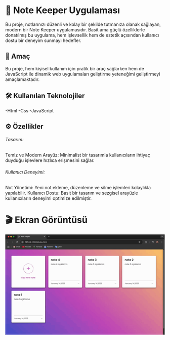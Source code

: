 <h1>📝 Note Keeper Uygulaması</h1>

Bu proje, notlarınızı düzenli ve kolay bir şekilde tutmanıza olanak sağlayan, modern bir Note Keeper uygulamasıdır. Basit ama güçlü özelliklerle donatılmış bu uygulama, hem işlevsellik hem de estetik açısından kullanıcı dostu bir deneyim sunmayı hedefler.

<h2>🌟 Amaç</h2>

Bu proje, hem kişisel kullanım için pratik bir araç sağlarken hem de JavaScript ile dinamik web uygulamaları geliştirme yeteneğimi geliştirmeyi amaçlamaktadır.

<h2>🛠️ Kullanılan Teknolojiler</h2>

-Html
-Css
-JavaScript

<h2>⚙️ Özellikler</h2>

<h6>Tasarım:</h6>

Temiz ve Modern Arayüz: Minimalist bir tasarımla kullanıcıların ihtiyaç duyduğu işlevlere hızlıca erişmesini sağlar.

<h6>Kullanıcı Deneyimi:</h6>

Not Yönetimi: Yeni not ekleme, düzenleme ve silme işlemleri kolaylıkla yapılabilir.
Kullanıcı Dostu: Basit bir tasarım ve sezgisel arayüzle kullanıcıların deneyimi optimize edilmiştir.

<h1>🎬 Ekran Görüntüsü</h1>

![](./assets/project.gif)
